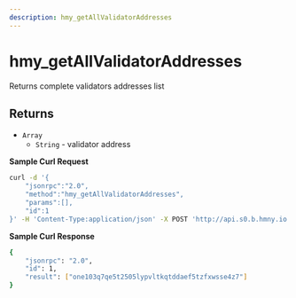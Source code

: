 ```yaml
---
description: hmy_getAllValidatorAddresses
---
```


# hmy_getAllValidatorAddresses

Returns complete validators addresses list

## Returns

* `Array`
  * `String` - validator address

**Sample Curl Request**

```bash
curl -d '{
    "jsonrpc":"2.0",
    "method":"hmy_getAllValidatorAddresses",
    "params":[],
    "id":1
}' -H 'Content-Type:application/json' -X POST 'http://api.s0.b.hmny.io'
```

**Sample Curl Response**

```bash
{
    "jsonrpc": "2.0",
    "id": 1,
    "result": ["one103q7qe5t2505lypvltkqtddaef5tzfxwsse4z7"]
}
```
